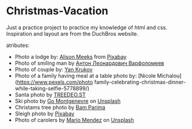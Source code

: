 # Christmas-Vacation
Just a practice project to practice my knowledge of html and css. Inspiration and layout are from the DuchBros website.


atributes:
- Photo a lodge by: [Alison Meeks](https://pixabay.com/users/alisonamg-271138/?utm_source=link-attribution&amp;utm_medium=referral&amp;utm_campaign=image&amp;utm_content=1301509) from [Pixabay](https://pixabay.com//?utm_source=link-attribution&amp;utm_medium=referral&amp;utm_campaign=image&amp;utm_content=1301509) 
- Photo of smiling man by [Антон Леонардович Варфоломеев](https://www.pexels.com/photo/smiling-man-in-jacket-in-winter-11034041/)
- Photo of couple by: [Yan Krukov](https://www.pexels.com/photo/a-happy-couple-in-winter-clothes-6617721/)
- Photo of a family having meal at a table photo by: [Nicole Michalou](https://www.pexels.com/photo family-celebrating-christmas-dinner-while-taking-selfie-5778899/)
- Santa photo by [TREEDEO.ST](https://www.pexels.com/photo/a-man-wearing-santa-claus-costume-10284655/)
- Ski photo by [Go Montgenevre](https://unsplash.com/@gomontgenevre?utm_source=unsplash&utm_medium=referral&utm_content=creditCopyText) on [Unsplash](https://unsplash.com/s/photos/skiing?utm_source=unsplash&utm_medium=referral&utm_content=creditCopyText)
- Christams tree photo by [Bam Parima](https://www.pexels.com/photo/green-christmas-tree-with-yellow-star-and-red-baubles-4116673/)
- Sleigh photo by [Pixabay](https://www.pexels.com/photo/snow-nature-forest-winter-33059/)
- Photo of carolers by [Mario Mendez](https://unsplash.com/@m_mendez_ix?utm_source=unsplash&utm_medium=referral&utm_content=creditCopyText) on [Unsplash](https://unsplash.com/s/photos/carolers?utm_source=unsplash&utm_medium=referral&utm_content=creditCopyText)
  
  
  